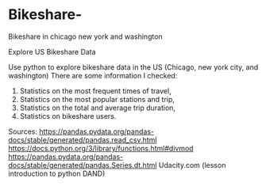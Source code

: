 # Bikeshare-
Bikeshare in chicago new york and washington

Explore US Bikeshare Data

Use python to explore bikeshare data in the US (Chicago, new york city, and washington)
There are some information I checked:
1. Statistics on the most frequent times of travel,
2. Statistics on the most popular stations and trip,
3. Statistics on the total and average trip duration,
4. Statistics on bikeshare users.

Sources:
https://pandas.pydata.org/pandas-docs/stable/generated/pandas.read_csv.html
https://docs.python.org/3/library/functions.html#divmod
https://pandas.pydata.org/pandas-docs/stable/generated/pandas.Series.dt.html
Udacity.com (lesson introduction to python DAND)
